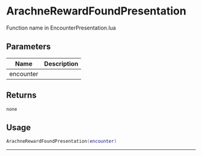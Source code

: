# ArachneRewardFoundPresentation

Function name in EncounterPresentation.lua

## Parameters

| Name      | Description |
| --------- | ----------- |
| encounter |             |

## Returns

`none`

## Usage

```lua
ArachneRewardFoundPresentation(encounter)
```

---
